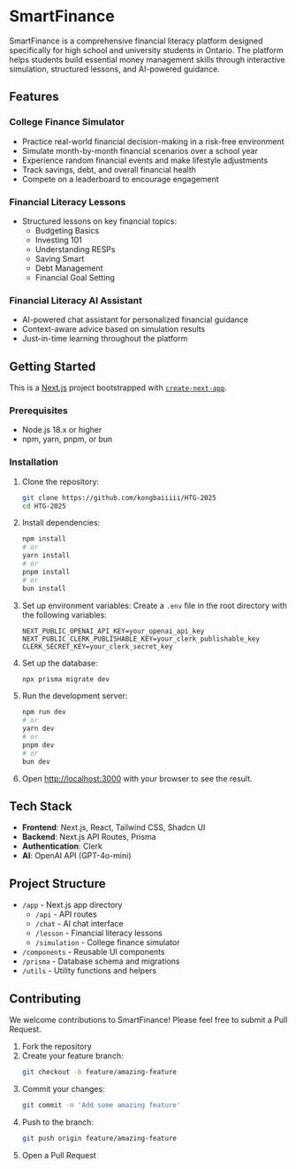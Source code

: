 # SmartFinance

SmartFinance is a comprehensive financial literacy platform designed specifically for high school and university students in Ontario. The platform helps students build essential money management skills through interactive simulation, structured lessons, and AI-powered guidance.

## Features

### College Finance Simulator
- Practice real-world financial decision-making in a risk-free environment
- Simulate month-by-month financial scenarios over a school year
- Experience random financial events and make lifestyle adjustments
- Track savings, debt, and overall financial health
- Compete on a leaderboard to encourage engagement

### Financial Literacy Lessons
- Structured lessons on key financial topics:
  - Budgeting Basics
  - Investing 101
  - Understanding RESPs
  - Saving Smart
  - Debt Management
  - Financial Goal Setting

### Financial Literacy AI Assistant
- AI-powered chat assistant for personalized financial guidance
- Context-aware advice based on simulation results
- Just-in-time learning throughout the platform

## Getting Started

This is a [Next.js](https://nextjs.org) project bootstrapped with [`create-next-app`](https://nextjs.org/docs/app/api-reference/cli/create-next-app).

### Prerequisites

- Node.js 18.x or higher
- npm, yarn, pnpm, or bun

### Installation

1. Clone the repository:
   ```bash
   git clone https://github.com/kongbaiiiii/HTG-2025
   cd HTG-2025
   ```

2. Install dependencies:
   ```bash
   npm install
   # or
   yarn install
   # or
   pnpm install
   # or
   bun install
   ```

3. Set up environment variables:
   Create a `.env` file in the root directory with the following variables:
   ```
   NEXT_PUBLIC_OPENAI_API_KEY=your_openai_api_key
   NEXT_PUBLIC_CLERK_PUBLISHABLE_KEY=your_clerk_publishable_key
   CLERK_SECRET_KEY=your_clerk_secret_key
   ```

4. Set up the database:
   ```bash
   npx prisma migrate dev
   ```

5. Run the development server:
   ```bash
   npm run dev
   # or
   yarn dev
   # or
   pnpm dev
   # or
   bun dev
   ```

6. Open [http://localhost:3000](http://localhost:3000) with your browser to see the result.

## Tech Stack

- **Frontend**: Next.js, React, Tailwind CSS, Shadcn UI
- **Backend**: Next.js API Routes, Prisma
- **Authentication**: Clerk
- **AI**: OpenAI API (GPT-4o-mini)

## Project Structure

- `/app` - Next.js app directory
  - `/api` - API routes
  - `/chat` - AI chat interface
  - `/lesson` - Financial literacy lessons
  - `/simulation` - College finance simulator
- `/components` - Reusable UI components
- `/prisma` - Database schema and migrations
- `/utils` - Utility functions and helpers

## Contributing

We welcome contributions to SmartFinance! Please feel free to submit a Pull Request.

1. Fork the repository
2. Create your feature branch:
   ```bash
   git checkout -b feature/amazing-feature
   ```
3. Commit your changes:
   ```bash
   git commit -m 'Add some amazing feature'
   ```
4. Push to the branch:
   ```bash
   git push origin feature/amazing-feature
   ```
5. Open a Pull Request
